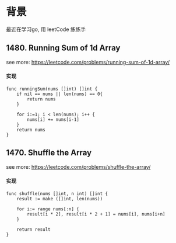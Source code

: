 # 背景
最近在学习go, 用 leetCode 练练手


## 1480. Running Sum of 1d Array
see more: https://leetcode.com/problems/running-sum-of-1d-array/

#### 实现

```
func runningSum(nums []int) []int {
    if nil == nums || len(nums) == 0{
        return nums
    }

    for i:=1; i < len(nums); i++ {
        nums[i] += nums[i-1]
    }
    return nums
}
```


##  1470. Shuffle the Array
see more: https://leetcode.com/problems/shuffle-the-array/

#### 实现

```
func shuffle(nums []int, n int) []int {
    result := make ([]int, len(nums))
    
    for i:= range nums[:n] {
        result[i * 2], result[i * 2 + 1] = nums[i], nums[i+n]
    }
    
    return result
}
```
